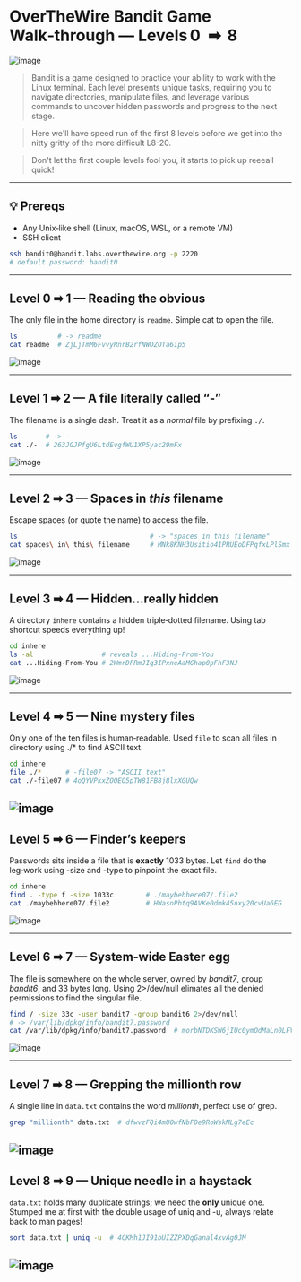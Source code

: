# OverTheWire **Bandit** Game Walk‑through — Levels 0  ➡  8

![image](https://0xffd700.com/bl-content/uploads/pages/235dd5a1a58e7e86a12bce71f51c34c5/cover-bandit.png)

> Bandit is a game designed to practice your ability to work with the Linux terminal. Each level presents unique tasks, requiring you to navigate directories, manipulate files, and leverage various commands to uncover hidden passwords and progress to the next stage.

> Here we'll have speed run of the first 8 levels before we get into the nitty gritty of the more difficult L8-20.

> Don't let the first couple levels fool you, it starts to pick up reeeall quick!

---

## 💡 Prereqs

* Any Unix‑like shell (Linux, macOS, WSL, or a remote VM)
* SSH client

```bash
ssh bandit0@bandit.labs.overthewire.org -p 2220
# default password: bandit0
```

---

## Level 0 ➡ 1 — Reading the obvious

The only file in the home directory is `readme`. Simple cat to open the file.

```bash
ls          # -> readme
cat readme  # ZjLjTmM6FvvyRnrB2rfNWOZOTa6ip5
```
![image](https://github.com/user-attachments/assets/61837c66-2e4e-4043-a77d-e6374135cab6)

---

## Level 1 ➡ 2 — A file literally called “‑”

The filename is a single dash. Treat it as a *normal* file by prefixing `./`.

```bash
ls       # -> -
cat ./-  # 263JGJPfgU6LtdEvgfWU1XP5yac29mFx
```
![image](https://github.com/user-attachments/assets/6e7cc25e-2799-47a9-8006-94dfa25fcd05)

---

## Level 2 ➡ 3 — Spaces in *this* filename

Escape spaces (or quote the name) to access the file.

```bash
ls                                 # -> "spaces in this filename"
cat spaces\ in\ this\ filename     # MNk8KNH3Usitio41PRUEoDFPqfxLPlSmx
```
![image](https://github.com/user-attachments/assets/1297545f-4a68-4133-a149-aa7bd5a138e4)

---

## Level 3 ➡ 4 — Hidden…really hidden

A directory `inhere` contains a hidden triple‑dotted filename. Using tab shortcut speeds everything up!

```bash
cd inhere
ls -al                 # reveals ...Hiding-From-You
cat ...Hiding-From-You # 2WmrDFRmJIq3IPxneAaMGhap0pFhF3NJ
```
![image](https://github.com/user-attachments/assets/cb230926-5890-490b-9de8-47078b12eec1)

---

## Level 4 ➡ 5 — Nine mystery files

Only one of the ten files is human‑readable. Used `file` to scan all files in directory using ./* to find ASCII text.

```bash
cd inhere
file ./*      # -file07 -> "ASCII text"
cat ./-file07 # 4oQYVPkxZOOEO5pTW81FB8j8lxXGUQw
```
![image](https://github.com/user-attachments/assets/a156a9c8-0ab1-46dc-ad73-c78e0b5ffb1c)
---

## Level 5 ➡ 6 — Finder’s keepers

Passwords sits inside a file that is **exactly** 1033 bytes. Let `find` do the leg‑work using -size and -type to pinpoint the exact file.

```bash
cd inhere
find . -type f -size 1033c        # ./maybehhere07/.file2
cat ./maybehhere07/.file2         # HWasnPhtq9AVKe0dmk45nxy20cvUa6EG
```
![image](https://github.com/user-attachments/assets/e9fa0583-a7d1-4892-919b-0367a742aa53)

---

## Level 6 ➡ 7 — System‑wide Easter egg

The file is somewhere on the whole server, owned by *bandit7*, group *bandit6*, and 33 bytes long. Using 2>/dev/null elimates all the denied permissions to find the singular file.

```bash
find / -size 33c -user bandit7 -group bandit6 2>/dev/null
# -> /var/lib/dpkg/info/bandit7.password
cat /var/lib/dpkg/info/bandit7.password  # morbNTDKSW6jIUc0ymOdMaLn0LFVAaj
```
![image](https://github.com/user-attachments/assets/01b4c787-8b20-466a-a10c-4a4e660f6874)

---

## Level 7 ➡ 8 — Grepping the millionth row

A single line in `data.txt` contains the word *millionth*, perfect use of grep.

```bash
grep "millionth" data.txt  # dfwvzFQi4mU0wfNbFOe9RoWskMLg7eEc
```
![image](https://github.com/user-attachments/assets/ff6c8859-3d96-4088-aad1-d973ee1ce688)
---

## Level 8 ➡ 9 — Unique needle in a haystack

`data.txt` holds many duplicate strings; we need the **only** unique one. Stumped me at first with the double usage of uniq and -u, always relate back to man pages!

```bash
sort data.txt | uniq -u  # 4CKMh1JI91bUIZZPXDqGanal4xvAg0JM
```
![image](https://github.com/user-attachments/assets/15942896-fc23-48ea-85df-3c61d151966d)
---
